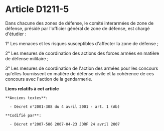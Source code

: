 # Article D1211-5

Dans chacune des zones de défense, le comité interarmées de zone de défense, présidé par l'officier général de zone de
défense, est chargé d'étudier :

1° Les menaces et les risques susceptibles d'affecter la zone de défense ;

2° Les mesures de coordination des actions des forces armées en matière de défense militaire ;

3° Les mesures de coordination de l'action des armées pour les concours qu'elles fournissent en matière de défense civile et
la cohérence de ces concours avec l'action de la gendarmerie.

**Liens relatifs à cet article**

	**Anciens textes**:

	  - Décret n°2001-308 du 4 avril 2001 - art. 1 (Ab)

	**Codifié par**:

	  - Décret n°2007-586 2007-04-23 JORF 24 avril 2007
